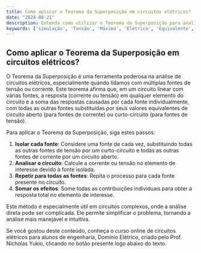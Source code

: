 ```yaml
---
title: Como aplicar o Teorema da Superposição em circuitos elétricos?
date: "2024-08-21"
description: Entenda como utilizar o Teorema da Superposição para analisar circuitos elétricos de forma eficiente.
keywords: ['simulação', 'Tensão', 'Máxima', 'Elétrico', 'Equivalente', 'Superposição', 'Nó']
---
```


## Como aplicar o Teorema da Superposição em circuitos elétricos?

O Teorema da Superposição é uma ferramenta poderosa na análise de circuitos elétricos, especialmente quando lidamos com múltiplas fontes de tensão ou corrente. Este teorema afirma que, em um circuito linear com várias fontes, a resposta (corrente ou tensão) em qualquer elemento do circuito é a soma das respostas causadas por cada fonte individualmente, com todas as outras fontes substituídas por seus valores equivalentes de circuito aberto (para fontes de corrente) ou curto-circuito (para fontes de tensão).

Para aplicar o Teorema da Superposição, siga estes passos:

1. **Isolar cada fonte**: Considere uma fonte de cada vez, substituindo todas as outras fontes de tensão por um curto-circuito e todas as outras fontes de corrente por um circuito aberto.
2. **Analisar o circuito**: Calcule a corrente ou tensão no elemento de interesse devido à fonte isolada.
3. **Repetir para todas as fontes**: Repita o processo para cada fonte presente no circuito.
4. **Somar os efeitos**: Some todas as contribuições individuais para obter a resposta total no elemento de interesse.

Este método é especialmente útil em circuitos complexos, onde a análise direta pode ser complicada. Ele permite simplificar o problema, tornando a análise mais manejável e intuitiva.

Se você gostou deste conteúdo, conheça o curso online de circuitos elétricos para alunos de engenharia, Domínio Elétrico, criado pelo Prof. Nicholas Yukio, clicando no botão presente logo abaixo do texto.